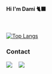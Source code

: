 <h4> Hi I'm Dami 🐈‍⬛ </h4>
<br>

﻿[![Top Langs](https://github-readme-stats.vercel.app/api/top-langs/?username=iamdami&langs_count=6&layout=compact&theme=light&hide_progress=true&&hide=html,css,c%2B%2B,powershell,scss,batchfile)](https://github.com/iamdami/iamdami)

### Contact
<a href="https://damiai.tistory.com"><img src="https://img.shields.io/badge/Tech_Blog-e15336?style=flat-square&logo=Tistory&logoColor=white"/></a>ㅤ
<a href="mailto:daming@hanyang.ac.kr"><img src="https://img.shields.io/badge/Gmail-d14836?style=flatsquare&logo=Gmail&logoColor=white&link=daming@hanyang.ac.kr"/></a>
<br>
